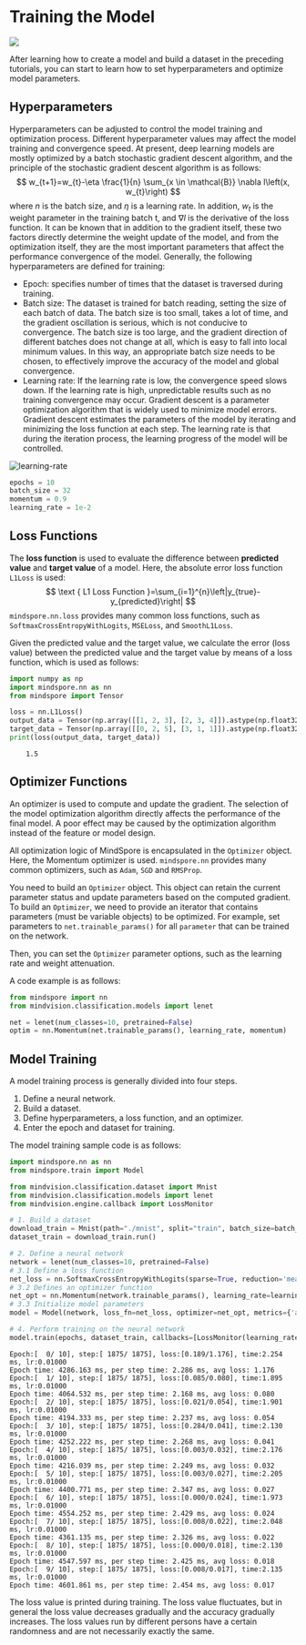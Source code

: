 # Training the Model

<a href="https://gitee.com/mindspore/docs/blob/r1.7/tutorials/source_en/beginner/train.md" target="_blank"><img src="https://mindspore-website.obs.cn-north-4.myhuaweicloud.com/website-images/master/resource/_static/logo_source_en.png"></a>

After learning how to create a model and build a dataset in the preceding tutorials, you can start to learn how to set hyperparameters and optimize model parameters.

## Hyperparameters

Hyperparameters can be adjusted to control the model training and optimization process. Different hyperparameter values may affect the model training and convergence speed. At present, deep learning models are mostly optimized by a batch stochastic gradient descent algorithm, and the principle of the stochastic gradient descent algorithm is as follows:
$$
w_{t+1}=w_{t}-\eta \frac{1}{n} \sum_{x \in \mathcal{B}} \nabla l\left(x, w_{t}\right)
$$
where $n$ is the batch size, and $η$ is a learning rate. In addition, $w_{t}$ is the weight parameter in the training batch t, and $\nabla l$ is the derivative of the loss function. It can be known that in addition to the gradient itself, these two factors directly determine the weight update of the model, and from the optimization itself, they are the most important parameters that affect the performance convergence of the model. Generally, the following hyperparameters are defined for training:

- Epoch: specifies number of times that the dataset is traversed during training.
- Batch size: The dataset is trained for batch reading, setting the size of each batch of data. The batch size is too small, takes a lot of time, and the gradient oscillation is serious, which is not conducive to convergence. The batch size is too large, and the gradient direction of different batches does not change at all, which is easy to fall into local minimum values. In this way, an appropriate batch size needs to be chosen, to effectively improve the accuracy of the model and global convergence.
- Learning rate: If the learning rate is low, the convergence speed slows down. If the learning rate is high, unpredictable results such as no training convergence may occur. Gradient descent is a parameter optimization algorithm that is widely used to minimize model errors. Gradient descent estimates the parameters of the model by iterating and minimizing the loss function at each step. The learning rate is that during the iteration process, the learning progress of the model will be controlled.

![learning-rate](https://mindspore-website.obs.cn-north-4.myhuaweicloud.com/website-images/master/tutorials/source_zh_cn/beginner/images/learning_rate.png)

```python
epochs = 10
batch_size = 32
momentum = 0.9
learning_rate = 1e-2
```

## Loss Functions

The **loss function** is used to evaluate the difference between **predicted value** and **target value** of a model. Here, the absolute error loss function `L1Loss` is used:
$$
\text { L1 Loss Function }=\sum_{i=1}^{n}\left|y_{true}-y_{predicted}\right|
$$
 `mindspore.nn.loss` provides many common loss functions, such as `SoftmaxCrossEntropyWithLogits`, `MSELoss`, and `SmoothL1Loss`.

Given the predicted value and the target value, we calculate the error (loss value) between the predicted value and the target value by means of a loss function, which is used as follows:

```python
import numpy as np
import mindspore.nn as nn
from mindspore import Tensor

loss = nn.L1Loss()
output_data = Tensor(np.array([[1, 2, 3], [2, 3, 4]]).astype(np.float32))
target_data = Tensor(np.array([[0, 2, 5], [3, 1, 1]]).astype(np.float32))
print(loss(output_data, target_data))
```

```text
    1.5
```

## Optimizer Functions

An optimizer is used to compute and update the gradient. The selection of the model optimization algorithm directly affects the performance of the final model. A poor effect may be caused by the optimization algorithm instead of the feature or model design.

All optimization logic of MindSpore is encapsulated in the `Optimizer` object. Here, the Momentum optimizer is used. `mindspore.nn` provides many common optimizers, such as `Adam`, `SGD` and `RMSProp`.

You need to build an `Optimizer` object. This object can retain the current parameter status and update parameters based on the computed gradient. To build an `Optimizer`, we need to provide an iterator that contains parameters (must be variable objects) to be optimized. For example, set parameters to `net.trainable_params()` for all `parameter` that can be trained on the network.

Then, you can set the `Optimizer` parameter options, such as the learning rate and weight attenuation.

A code example is as follows:

```python
from mindspore import nn
from mindvision.classification.models import lenet

net = lenet(num_classes=10, pretrained=False)
optim = nn.Momentum(net.trainable_params(), learning_rate, momentum)
```

## Model Training

A model training process is generally divided into four steps.

1. Define a neural network.
2. Build a dataset.
3. Define hyperparameters, a loss function, and an optimizer.
4. Enter the epoch and dataset for training.

The model training sample code is as follows:

```python
import mindspore.nn as nn
from mindspore.train import Model

from mindvision.classification.dataset import Mnist
from mindvision.classification.models import lenet
from mindvision.engine.callback import LossMonitor

# 1. Build a dataset
download_train = Mnist(path="./mnist", split="train", batch_size=batch_size, repeat_num=1, shuffle=True, resize=32, download=True)
dataset_train = download_train.run()

# 2. Define a neural network
network = lenet(num_classes=10, pretrained=False)
# 3.1 Define a loss function
net_loss = nn.SoftmaxCrossEntropyWithLogits(sparse=True, reduction='mean')
# 3.2 Defines an optimizer function
net_opt = nn.Momentum(network.trainable_params(), learning_rate=learning_rate, momentum=momentum)
# 3.3 Initialize model parameters
model = Model(network, loss_fn=net_loss, optimizer=net_opt, metrics={'acc'})

# 4. Perform training on the neural network
model.train(epochs, dataset_train, callbacks=[LossMonitor(learning_rate, 1875)])
```

```text
Epoch:[  0/ 10], step:[ 1875/ 1875], loss:[0.189/1.176], time:2.254 ms, lr:0.01000
Epoch time: 4286.163 ms, per step time: 2.286 ms, avg loss: 1.176
Epoch:[  1/ 10], step:[ 1875/ 1875], loss:[0.085/0.080], time:1.895 ms, lr:0.01000
Epoch time: 4064.532 ms, per step time: 2.168 ms, avg loss: 0.080
Epoch:[  2/ 10], step:[ 1875/ 1875], loss:[0.021/0.054], time:1.901 ms, lr:0.01000
Epoch time: 4194.333 ms, per step time: 2.237 ms, avg loss: 0.054
Epoch:[  3/ 10], step:[ 1875/ 1875], loss:[0.284/0.041], time:2.130 ms, lr:0.01000
Epoch time: 4252.222 ms, per step time: 2.268 ms, avg loss: 0.041
Epoch:[  4/ 10], step:[ 1875/ 1875], loss:[0.003/0.032], time:2.176 ms, lr:0.01000
Epoch time: 4216.039 ms, per step time: 2.249 ms, avg loss: 0.032
Epoch:[  5/ 10], step:[ 1875/ 1875], loss:[0.003/0.027], time:2.205 ms, lr:0.01000
Epoch time: 4400.771 ms, per step time: 2.347 ms, avg loss: 0.027
Epoch:[  6/ 10], step:[ 1875/ 1875], loss:[0.000/0.024], time:1.973 ms, lr:0.01000
Epoch time: 4554.252 ms, per step time: 2.429 ms, avg loss: 0.024
Epoch:[  7/ 10], step:[ 1875/ 1875], loss:[0.008/0.022], time:2.048 ms, lr:0.01000
Epoch time: 4361.135 ms, per step time: 2.326 ms, avg loss: 0.022
Epoch:[  8/ 10], step:[ 1875/ 1875], loss:[0.000/0.018], time:2.130 ms, lr:0.01000
Epoch time: 4547.597 ms, per step time: 2.425 ms, avg loss: 0.018
Epoch:[  9/ 10], step:[ 1875/ 1875], loss:[0.008/0.017], time:2.135 ms, lr:0.01000
Epoch time: 4601.861 ms, per step time: 2.454 ms, avg loss: 0.017
```

The loss value is printed during training. The loss value fluctuates, but in general the loss value decreases gradually and the accuracy gradually increases. The loss values run by different persons have a certain randomness and are not necessarily exactly the same.